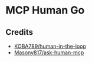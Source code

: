 # MCP Human Go

## Credits 

- [KOBA789/human-in-the-loop](https://github.com/KOBA789/human-in-the-loop)
- [Masony817/ask-human-mcp](https://github.com/Masony817/ask-human-mcp)

